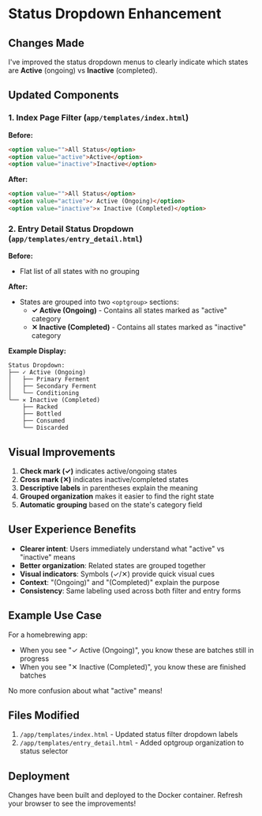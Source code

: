 # Status Dropdown Enhancement

## Changes Made

I've improved the status dropdown menus to clearly indicate which states are **Active** (ongoing) vs **Inactive** (completed).

## Updated Components

### 1. Index Page Filter (`app/templates/index.html`)

**Before:**
```html
<option value="">All Status</option>
<option value="active">Active</option>
<option value="inactive">Inactive</option>
```

**After:**
```html
<option value="">All Status</option>
<option value="active">✓ Active (Ongoing)</option>
<option value="inactive">✕ Inactive (Completed)</option>
```

### 2. Entry Detail Status Dropdown (`app/templates/entry_detail.html`)

**Before:**
- Flat list of all states with no grouping

**After:**
- States are grouped into two `<optgroup>` sections:
  - **✓ Active (Ongoing)** - Contains all states marked as "active" category
  - **✕ Inactive (Completed)** - Contains all states marked as "inactive" category

**Example Display:**
```
Status Dropdown:
├── ✓ Active (Ongoing)
│   ├── Primary Ferment
│   ├── Secondary Ferment
│   └── Conditioning
└── ✕ Inactive (Completed)
    ├── Racked
    ├── Bottled
    ├── Consumed
    └── Discarded
```

## Visual Improvements

1. **Check mark (✓)** indicates active/ongoing states
2. **Cross mark (✕)** indicates inactive/completed states
3. **Descriptive labels** in parentheses explain the meaning
4. **Grouped organization** makes it easier to find the right state
5. **Automatic grouping** based on the state's category field

## User Experience Benefits

- **Clearer intent**: Users immediately understand what "active" vs "inactive" means
- **Better organization**: Related states are grouped together
- **Visual indicators**: Symbols (✓/✕) provide quick visual cues
- **Context**: "(Ongoing)" and "(Completed)" explain the purpose
- **Consistency**: Same labeling used across both filter and entry forms

## Example Use Case

For a homebrewing app:
- When you see "✓ Active (Ongoing)", you know these are batches still in progress
- When you see "✕ Inactive (Completed)", you know these are finished batches

No more confusion about what "active" means!

## Files Modified

1. `/app/templates/index.html` - Updated status filter dropdown labels
2. `/app/templates/entry_detail.html` - Added optgroup organization to status selector

## Deployment

Changes have been built and deployed to the Docker container. Refresh your browser to see the improvements!
